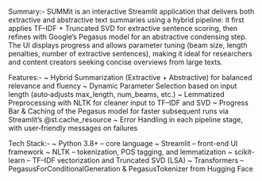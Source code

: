 Summary:-
SUMMit is an interactive Streamlit application that delivers both extractive and abstractive text summaries using a hybrid pipeline: it first applies TF–IDF + Truncated SVD for extractive sentence scoring, then refines with Google’s Pegasus model for an abstractive condensing step. The UI displays progress and allows parameter tuning (beam size, length penalties, number of extractive sentences), making it ideal for researchers and content creators seeking concise overviews from large texts.

Features:-
 ~ Hybrid Summarization (Extractive + Abstractive) for balanced relevance and fluency 
 ~ Dynamic Parameter Selection based on input length (auto‐adjusts max_length, num_beams, etc.) 
 ~ Lemmatized Preprocessing with NLTK for cleaner input to TF–IDF and SVD
 ~ Progress Bar & Caching of the Pegasus model for faster subsequent runs via Streamlit’s @st.cache_resource 
 ~ Error Handling in each pipeline stage, with user‐friendly messages on failures 

Tech Stack:-
 ~ Python 3.8+ – core language 
 ~ Streamlit – front-end UI framework 
 ~ NLTK – tokenization, POS tagging, and lemmatization 
 ~ scikit-learn – TF–IDF vectorization and Truncated SVD (LSA) 
 ~ Transformers – PegasusForConditionalGeneration & PegasusTokenizer from Hugging Face 
